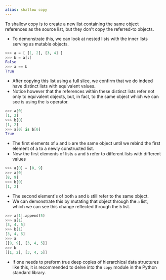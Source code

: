 ```yaml
---
alias: shallow copy
---
```

To shallow copy is to create a new list containing the same object references as the source list, but they don't copy the referred-to objects.

- To demonstrate this, we can look at nested lists with the inner lists serving as mutable objects.

```Python
>>> a = [ [1, 2], [3, 4] ]
>>> b = a[:]
False
>>> a == b
True
```

- After copying this list using a full slice, we confirm that we do indeed have distinct lists with equivalent values. 
- Notice however that the references within these distinct lists refer not only to equivalent objects, but, in fact, to the same object which we can see is using the is operator.
```Python
>>> a[0]
[1, 2]
>>> b[0]
[1, 2]
>>> a[0] is b[0]
True
```

- The first elements of `a` and `b` are the same object until we rebind the first element of a to a newly constructed list. 
- Now the first elements of lists `a` and `b` refer to different lists with different values
```Python 
>>> a[0] = [8, 9]
>>> a[0]
[8, 9]
>>> b[0]
[1, 2]
```

- The second element's of both `a` and `b` still refer to the same object. 
- We can demonstrate this by mutating that object through the `a` list, which we can see this change reflected through the `b` list.

```Python
>>> a[1].append(5)
>>> a[1]
[3, 4, 5]
>>> b[1]
[3, 4, 5]
>>> a
[[9, 9], [3, 4, 5]]
>>> b
[[1, 2], [3, 4, 5]]
```

- If one needs to preform true deep copies of hierarchical data structures like this, it is recommended to delve into the `copy` module in the Python standard library.